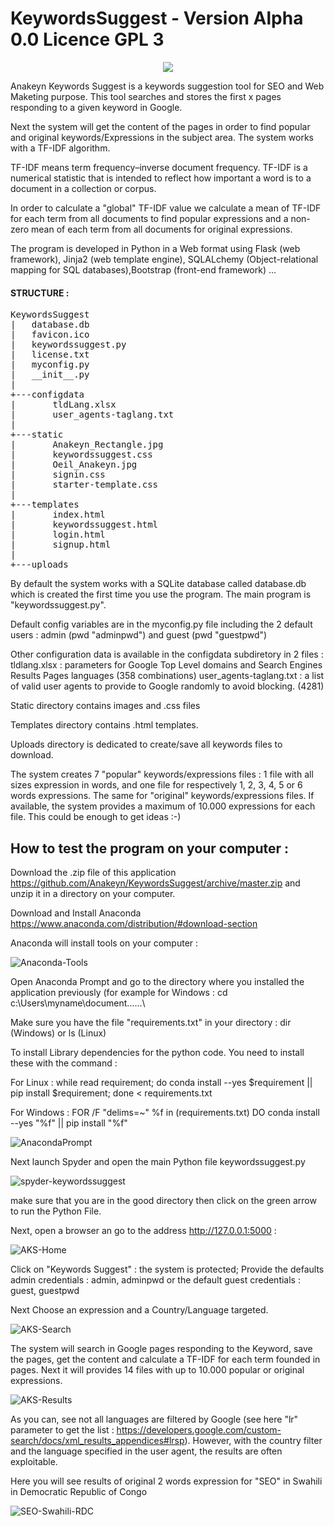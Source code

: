 # KeywordsSuggest - Version Alpha 0.0 Licence GPL 3

<p align="center">
   <img src="https://user-images.githubusercontent.com/26166630/63529711-703c0200-c505-11e9-94b8-f56cc3a92727.jpg">
</p>

Anakeyn Keywords Suggest is a keywords suggestion tool for SEO and Web Maketing purpose.
This tool searches and stores the first x pages responding to a given keyword in Google. 

Next the system will get the content of the pages in order to find popular and original  keywords/Expressions 
in the subject area. The system works  with a TF-IDF  algorithm.

TF-IDF means term frequency–inverse document frequency. TF-IDF is a numerical statistic that is intended to reflect 
how important a word is to a document in a collection or corpus.

In order to calculate a "global" TF-IDF value we calculate a mean of TF-IDF for each term from all documents to 
find popular expressions and a non-zero mean of each term from all documents for original expressions.

The program is developed in Python in a Web format using Flask (web framework), Jinja2 (web template engine), 
SQLALchemy (Object-relational mapping for SQL databases),Bootstrap (front-end framework) ...

#### STRUCTURE :

<pre>KeywordsSuggest
|   database.db
|   favicon.ico
|   keywordssuggest.py
|   license.txt
|   myconfig.py
|   __init__.py
|   
+---configdata
|       tldLang.xlsx
|       user_agents-taglang.txt
|       
+---static
|       Anakeyn_Rectangle.jpg
|       keywordssuggest.css
|       Oeil_Anakeyn.jpg
|       signin.css
|       starter-template.css
|              
+---templates
|       index.html
|       keywordssuggest.html
|       login.html
|       signup.html
|       
+---uploads</pre>


By default the system works with a SQLite database called database.db which is created the first time you use the program.
The main program is "keywordssuggest.py".

Default config variables are in the myconfig.py file including the 2 default users : admin (pwd "adminpwd") 
and guest (pwd "guestpwd")

Other configuration data is available in the configdata subdiretory in 2 files :
tldlang.xlsx : parameters for Google Top Level domains and Search Engines Results Pages languages (358 combinations)
user_agents-taglang.txt :  a list of valid user agents to provide to Google randomly to avoid blocking. (4281)

Static directory contains images and .css files

Templates directory contains .html templates.

Uploads directory is dedicated to create/save all keywords files to download.

The system creates 7 "popular" keywords/expressions files : 1 file with all sizes expression in words, 
and one file for respectively 1, 2, 3, 4, 5 or 6 words expressions.
The same for "original"  keywords/expressions files. 
If available, the system provides a maximum of 10.000 expressions for each file. This could be enough to get ideas :-) 


## How to test the program on your computer :
  
Download the .zip file of this application https://github.com/Anakeyn/KeywordsSuggest/archive/master.zip and unzip it in a directory on your computer.

Download and Install Anaconda https://www.anaconda.com/distribution/#download-section

Anaconda will install tools on your computer :

![Anaconda-Tools](https://user-images.githubusercontent.com/26166630/63531569-150c0e80-c509-11e9-94b8-b62a01a490dd.jpg)


Open Anaconda Prompt and go to the directory where you installed the application previously (for example for Windows : cd c:\Users\myname\document\...\...\ 

Make sure you have the file "requirements.txt" in your directory : dir (Windows) or ls (Linux)

To install Library dependencies for the python code.  You need to install these with the command :

For Linux :
while read requirement; do conda install --yes $requirement || pip install $requirement; done < requirements.txt

For Windows :
FOR /F "delims=~" %f in (requirements.txt) DO conda install --yes "%f" || pip install "%f"

![AnacondaPrompt](https://user-images.githubusercontent.com/26166630/63533591-64543e00-c50d-11e9-9942-92a0301b4e0b.jpg)


Next launch Spyder and open the main Python file keywordssuggest.py

![spyder-keywordssuggest](https://user-images.githubusercontent.com/26166630/63534394-5e5f5c80-c50f-11e9-8ffa-34b7dbe76897.jpg)

make sure that you are in the good directory then click on the green arrow to run the Python File.

Next,  open a browser an go to the address http://127.0.0.1:5000 :

![AKS-Home](https://user-images.githubusercontent.com/26166630/63535070-dda16000-c510-11e9-803d-2232a99dabf1.jpg)


Click on "Keywords Suggest" : the system is protected; Provide the defaults admin credentials : admin, adminpwd or the default guest credentials : guest, guestpwd

Next Choose an expression and a Country/Language targeted.

![AKS-Search](https://user-images.githubusercontent.com/26166630/63536173-56a1b700-c513-11e9-8f54-511a6475aa9d.jpg)


The system will search in Google pages responding to the Keyword, save the pages, get the content and calculate a TF-IDF for each term founded in pages. Next it will provides 14 files with up to 10.000 popular or original expressions.


![AKS-Results](https://user-images.githubusercontent.com/26166630/63536838-b5b3fb80-c514-11e9-9582-21aac39c9950.jpg)


As you can, see not all languages are filtered by Google (see here "lr" parameter to get the list : https://developers.google.com/custom-search/docs/xml_results_appendices#lrsp). However, with the country filter and the language specified in the user agent, the results are often exploitable.

Here you will see results of original 2 words expression for "SEO" in Swahili in Democratic Republic of Congo 

![SEO-Swahili-RDC](https://user-images.githubusercontent.com/26166630/63537757-d0876f80-c516-11e9-885b-47dbc7e70f04.jpg)



